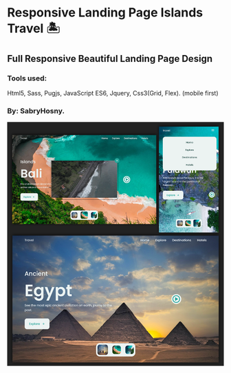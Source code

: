 ﻿# Responsive Landing Page Islands Travel 🏝️
## Full Responsive Beautiful Landing Page Design
### Tools used:
Html5, Sass, Pugjs, JavaScript ES6, Jquery, Css3(Grid, Flex). (mobile first)

### By: SabryHosny.

![Landing Page Travel](/preview.png)
